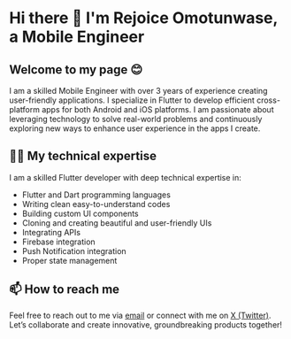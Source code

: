# Hi there 👋 I'm Rejoice Omotunwase, a Mobile Engineer 
## Welcome to my page 😊

I am a skilled Mobile Engineer with over 3 years of experience creating user-friendly applications. I specialize in Flutter to develop efficient cross-platform apps for both Android and iOS platforms. I am passionate about leveraging technology to solve real-world problems and continuously exploring new ways to enhance user experience in the apps I create.

## 👨‍💻 My technical expertise

I am a skilled Flutter developer with deep technical expertise in:
- Flutter and Dart programming languages
- Writing clean easy-to-understand codes
- Building custom UI components
- Cloning and creating beautiful and user-friendly UIs
- Integrating APIs
- Firebase integration
- Push Notification integration
- Proper state management

## 📫 How to reach me

Feel free to reach out to me via [email](omotunwaserejoice@gmail.com) or connect with me on [X (Twitter)](https://x.com/prodigy_rejoice). Let’s collaborate and create innovative, groundbreaking products together!
